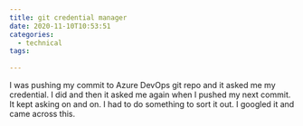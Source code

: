 ```yaml
---
title: git credential manager
date: 2020-11-10T10:53:51
categories:
  - technical
tags:
  
---
```



I was pushing my commit to Azure DevOps git repo and it asked me my credential. I did and then it asked me again when I pushed my next commit. It kept asking on and on. I had to do something to sort it out. I googled it and came across this.

